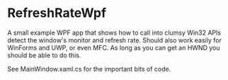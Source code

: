 # RefreshRateWpf
A small example WPF app that shows how to call into clumsy Win32 APIs detect the window's monitor and refresh rate. Should also work easily for WinForms and UWP, or even MFC. As long as you can get an HWND you should be able to do this.

See MainWindow.xaml.cs for the important bits of code.
